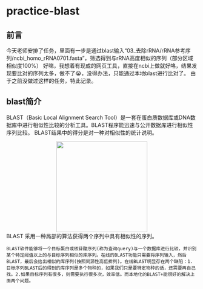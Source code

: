 # practice-blast
## 前言
今天老师安排了任务，里面有一步是通过blast输入“03_去除rRNA/rRNA参考序列/ncbi_homo_rRNA0701.fasta”，筛选得到与rRNA高度相似的序列（部分区域相似度100%）
好嘛，我想着有现成的网页工具，直接在ncbi上做就好咯，结果发现要比对的序列太多，做不了😭，没得办法，只能通过本地blast进行比对了。
由于之前没做过这样的任务，特此记录。
## blast简介
BLAST（Basic Local Alignment Search Tool）是一套在蛋白质数据库或DNA数据库中进行相似性比较的分析工具。BLAST程序能迅速与公开数据库进行相似性序列比较。
BLAST结果中的得分是对一种对相似性的统计说明。
<div align=center>
<img src="https://user-images.githubusercontent.com/71922803/190534573-6ba16a8e-24c1-44a9-8f4e-1e392a392135.png" width="240">
</div>
BLAST 采用一种局部的算法获得两个序列中具有相似性的序列。

`BLAST软件能够将一个目标蛋白或核苷酸序列(称为查询query)与一个数据库进行比较，并识别某个特定阈值以上的与目标序列相似的库序列。在线的BLAST功能只需要将序列输入，然后BLAST，最后会给出相似的库序列(按照同源性高低排列)。在线BLAST明显存在两个缺陷：1.目标序列BLAST后的得到的库序列是多个物种的，如果我们只是要特定物种的话，还需要再自己找。2.如果目标序列有很多，则需要执行很多次，效率低。而本地化的BLAST+能很好的解决上面两个问题。
`
## 

